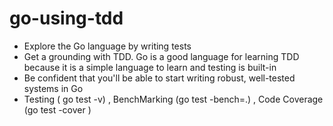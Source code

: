 # go-using-tdd

* Explore the Go language by writing tests
* Get a grounding with TDD. Go is a good language for learning TDD because it is a simple language to learn and testing is built-in
* Be confident that you'll be able to start writing robust, well-tested systems in Go
* Testing ( go test -v) , BenchMarking (go test -bench=.) , Code Coverage (go test -cover )
